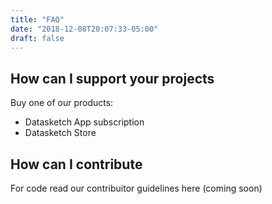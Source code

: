 ```yaml
---
title: "FAQ"
date: "2018-12-08T20:07:33-05:00"
draft: false
---
```


## How can I support your projects

Buy one of our products:

- Datasketch App subscription 
- Datasketch Store

## How can I contribute

For code read our contribuitor guidelines here (coming soon)
 
